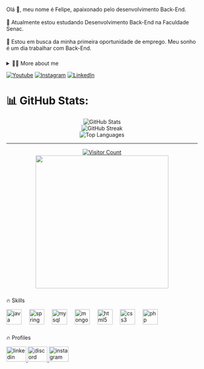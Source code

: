 <p align="left">Olá 👋, meu nome é Felipe, apaixonado pelo desenvolvimento Back-End.<br><br>🌱 Atualmente estou estudando Desenvolvimento Back-End na Faculdade Senac.<br>  <br>🔭 Estou em busca da minha primeira oportunidade de emprego. Meu sonho é um dia trabalhar com Back-End.</p>

###
<details>
  <summary>👨‍💻 More about me</summary>
Tenho 24 anos e atualmente moro no Brasil. Tenho  experiência com HTML, CSS3, SQL, MySQL, MongDB, Java, Spring Boot e PHP. Estudo cursos por fora da Faculdade para procurar desenvolver mais minhas habilidades como criatividade e comunicação.<br> <br>⚡Gosto de ler, seja um bom livro, mangá ou quadrinhos, além de assistir filmes e jogar! Acredito que nossos interesses pessoais contribuem para uma percepção mais apurada das coisas e para a <br>resolução de problemas.
</details>

<!-- Links -->
[![Youtube](https://img.shields.io/badge/YouTube-FF0000?style=for-the-badge&logo=youtube&logoColor=white)](https://www.youtube.com/channel/UC177sCc63-aazx2T3n1LGWg)
[![Instagram](https://img.shields.io/badge/Instagram-E4405F?style=for-the-badge&logo=instagram&logoColor=white)](https://www.instagram.com/xfelipevx/)
[![LinkedIn](https://img.shields.io/badge/LinkedIn-0077B5?style=for-the-badge&logo=linkedin&logoColor=white)](www.linkedin.com/in/felipesalaberrydevv)




###
# 📊 GitHub Stats:
<div align="center">
  <img src="https://github-readme-stats.vercel.app/api?username=DEVsalaberry&theme=dark&hide_border=false&include_all_commits=false&count_private=true" alt="GitHub Stats">
  <br>
  <img src="https://github-readme-streak-stats.herokuapp.com/?user=DEVsalaberry&theme=dark&hide_border=false" alt="GitHub Streak">
  <br>
  <img src="https://github-readme-stats.vercel.app/api/top-langs/?username=DEVsalaberry&theme=dark&hide_border=false&include_all_commits=false&count_private=true&layout=compact" alt="Top Languages">
</div>

---
<div align="center">
  <a href="https://visitcount.itsvg.in/api?id=DEVsalaberry&icon=0&color=0"><img src="https://visitcount.itsvg.in/api?id=DEVsalaberry&icon=0&color=0" alt="Visitor Count"></a>
</div>


<!-- Proudly created with GPRM ( https://gprm.itsvg.in ) -->
<div align="center">
  <img height="350" src="https://steamuserimages-a.akamaihd.net/ugc/1625227428611536525/3431216C90FB534D60CE0470541C44941F9770F8/?imw=365&imh=205&ima=fit&impolicy=Letterbox&imcolor=%23000000&letterbox=true"  />
</div>


###
 🔥 Skills
<div align="left">
  <img src="https://cdn.jsdelivr.net/gh/devicons/devicon/icons/java/java-original.svg" height="40" alt="java logo"  />
  <img width="12" />
  <img src="https://cdn.jsdelivr.net/gh/devicons/devicon/icons/spring/spring-original.svg" height="40" alt="spring logo"  />
  <img width="12" />
  <img src="https://cdn.jsdelivr.net/gh/devicons/devicon/icons/mysql/mysql-original.svg" height="40" alt="mysql logo"  />
  <img width="12" />
  <img src="https://cdn.jsdelivr.net/gh/devicons/devicon/icons/mongodb/mongodb-original.svg" height="40" alt="mongodb logo"  />
  <img width="12" />
  <img src="https://cdn.jsdelivr.net/gh/devicons/devicon/icons/html5/html5-original.svg" height="40" alt="html5 logo"  />
  <img width="12" />
  <img src="https://cdn.jsdelivr.net/gh/devicons/devicon/icons/css3/css3-original.svg" height="40" alt="css3 logo"  />
  <img width="12" />
  <img src="https://cdn.jsdelivr.net/gh/devicons/devicon/icons/php/php-original.svg" height="40" alt="php logo"  />
</div>

###


🔥 Profiles
<div align="left">
  <a href="www.linkedin.com/in/felipesalaberrydevv" target="_blank">
    <img src="https://raw.githubusercontent.com/maurodesouza/profile-readme-generator/master/src/assets/icons/social/linkedin/default.svg" width="52" height="40" alt="linkedin logo"  />
  </a>
  <a href="zen.exe_" target="_blank">
    <img src="https://raw.githubusercontent.com/maurodesouza/profile-readme-generator/master/src/assets/icons/social/discord/default.svg" width="52" height="40" alt="discord logo"  />
  </a>
  <a href="https://www.instagram.com/xfelipevx/" target="_blank">
    <img src="https://raw.githubusercontent.com/maurodesouza/profile-readme-generator/master/src/assets/icons/social/instagram/default.svg" width="52" height="40" alt="instagram logo"  />
  </a>
</div>

###


